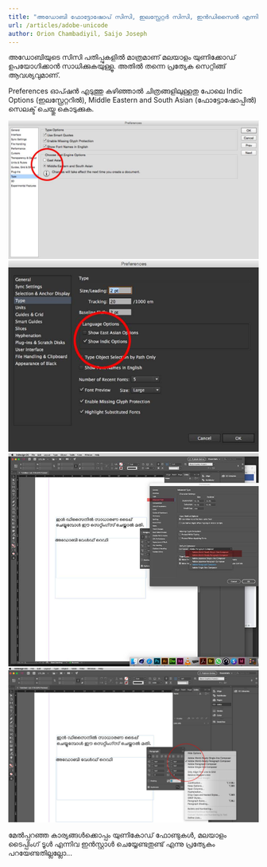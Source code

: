 ```yaml
---
title: "അഡോബി ഫോട്ടോഷോപ് സിസി, ഇലസ്റ്റ്രേറ്റർ സിസി, ഇൻഡിസൈൻ എന്നിവയിൽ യുണികോഡ് മലയാളം ഫോണ്ടുകൾ എങ്ങനെ ഉപയോഗിക്കാം"
url: /articles/adobe-unicode
author: Orion Chambadiyil, Saijo Joseph
---
```


അഡോബിയുടെ സിസി പതിപ്പുകളിൽ മാത്രമാണ് മലയാളം യുണിക്കോഡ് ഉപയോഗിക്കാൻ സാധിക്കുകയുള്ളൂ. അതിൽ തന്നെ പ്രത്യേക സെറ്റിങ്ങ് ആവശ്യവുമാണ്.

Preferences ഓപ്ഷൻ എടുത്തു കഴിഞ്ഞാൽ ചിത്രങ്ങളിലുള്ളതു പോലെ Indic Options (ഇലസ്റ്റ്രേറ്ററിൽ), Middle Eastern and South Asian (ഫോട്ടോഷോപ്പിൽ) സെലക്ട് ചെയ്തു കൊടുക്കുക.

![img](./images/adobe-photoshop-preference.png)
![img](./images/adobe-photoshop-preference-2.png)
![img](./images/adobe-photoshop-preference-3.png)
![img](./images/adobe-photoshop-preference-4.png)


മേൽപ്പറഞ്ഞ കാര്യങ്ങൾക്കൊപ്പം യുണികോഡ് ഫോണ്ടുകൾ, മലയാളം ടൈപ്പിംഗ് ടൂൾ എന്നിവ ഇൻസ്റ്റാൾ ചെയ്യേണ്ടതുണ്ട് എന്നു പ്രത്യേകം പറയേണ്ടതില്ലല്ലോ...

